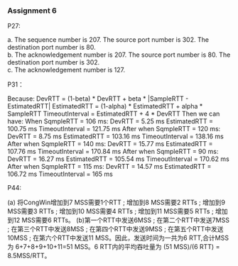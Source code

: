 ### Assignment 6

P27:

a. The sequence number is 207. The source port number is 302. The destination port number is 80.  
b. The acknowledgement number is 207. The source port number is 80. The destination port number is 302.  
c. The acknowledgement number is 127. 

P31：

Because:
DevRTT = (1-beta) * DevRTT + beta * |SampleRTT - EstimatedRTT| 
EstimatedRTT = (1-alpha) * EstimatedRTT + alpha * SampleRTT
TimeoutInterval = EstimatedRTT + 4 * DevRTT
Then we can have:
When SqmpleRTT = 106 ms:
DevRTT = 5.25 ms
EstimatedRTT =  100.75 ms
TimeoutInterval = 121.75 ms
After when  SqmpleRTT = 120 ms:
DevRTT = 8.75 ms
EstimatedRTT =  103.16 ms
TimeoutInterval = 138.16 ms
After when  SqmpleRTT = 140 ms:
DevRTT = 15.77 ms
EstimatedRTT =  107.76 ms
TimeoutInterval = 170.84 ms
After when  SqmpleRTT = 90 ms:
DevRTT = 16.27 ms
EstimatedRTT =  105.54 ms
TimeoutInterval = 170.62 ms
After when  SqmpleRTT = 115 ms:
DevRTT = 14.57 ms
EstimatedRTT =  106.72 ms
TimeoutInterval = 165 ms

P44:

(a) 将CongWin增加到7 MSS需要1个RTT ; 增加到8 MSS需要2 RTTs ; 增加到9 MSS需要3 RTTs ; 增加到10 MSS需要4 RTTs ; 增加到11 MSS需要5 RTTs ; 增加到12 MSS需要6 RTTs。
(b)第一个RTT中发送6MSS ; 在第二个RTT中发送7MSS ; 在第三个RTT中发送8MSS ; 在第四个RTT中发送9MSS ; 在第五个RTT中发送10MSS ; 在第六个RTT中发送11 MSS。因此，发送时间为一共为6 RTT,合计MSS为 6+7+8+9+10+11=51 MSS。6 RTT内的平均吞吐量为 (51 MSS)/(6 RTT) = 8.5MSS/RTT。
